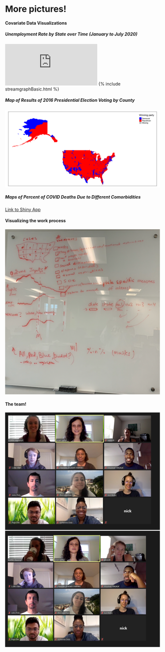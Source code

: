 # More pictures!

#### Covariate Data Visualizations

##### Unemployment Rate by State over Time (January to July 2020)
<iframe src="https://schwartzadev.github.io/github-widget/?user=osiau&repo=GISDataChallenge/includes/streamgraphBasic.html" height="135" frameBorder="0"></iframe>
{% include streamgraphBasic.html %}

##### Map of Results of 2016 Presidential Election Voting by County
<img src="images/Votes_county.png" alt="hi" class="inline"/>

##### Maps of Percent of COVID Deaths Due to Different Comorbidities
[Link to Shiny App](https://lrallen3.shinyapps.io/comorbidity_app)

#### Visualizing the work process
<img src="images/whiteboard.png" alt="hi" class="inline"/>

#### The team!

<img src="images/group1.PNG" alt="hi" class="inline"/>
<img src="images/group2.PNG" alt="hi" class="inline"/>
